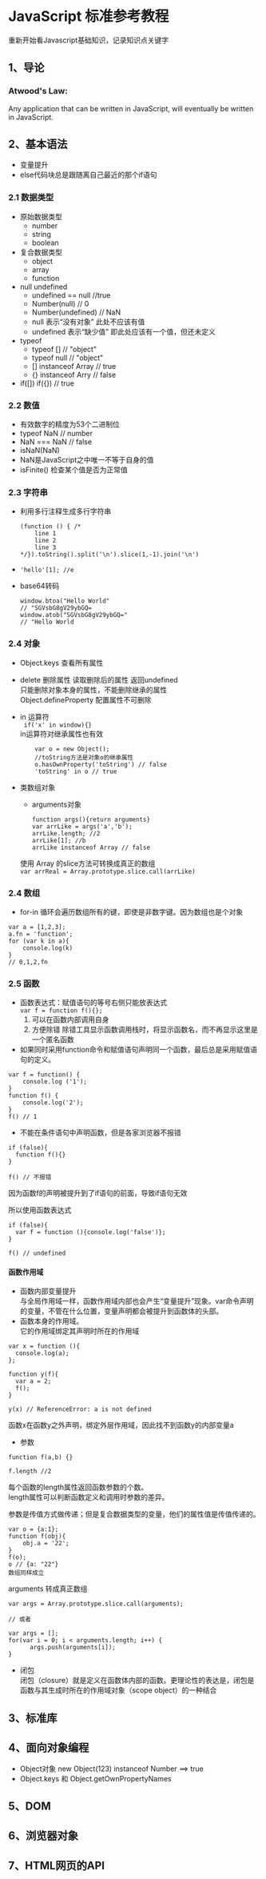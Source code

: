 #  JavaScript 标准参考教程 
重新开始看Javascript基础知识，记录知识点关键字

## 1、导论
### Atwood's Law: 
   Any application that can be written in JavaScript, will eventually be written in JavaScript.
## 2、基本语法

* 变量提升
* else代码块总是跟随离自己最近的那个if语句

### 2.1 数据类型
* 原始数据类型
	* number
	* string
	* boolean
* 复合数据类型
	* object
	* array
	* function
* null undefined
	* undefined == null //true
	* Number(null) // 0
	* Number(undefined) // NaN
	* null 表示“没有对象” 此处不应该有值
	* undefined 表示“缺少值” 即此处应该有一个值，但还未定义
* typeof
	* typeof [] // "object"
	* typeof null // "object"
	* [] instanceof Array // true
	* {} instanceof Arry // false
* if([])  if({})  // true

### 2.2 数值
* 有效数字的精度为53个二进制位
* typeof NaN // number
* NaN === NaN // false
* isNaN(NaN)
* NaN是JavaScript之中唯一不等于自身的值
* isFinite() 检查某个值是否为正常值

### 2.3 字符串
* 利用多行注释生成多行字符串

  ```
  (function () { /*
	  line 1
	  line 2
	  line 3
  */}).toString().split('\n').slice(1,-1).join('\n')
  ```
* `'hello'[1]; //e`
* base64转码

	```
	window.btoa("Hello World"
	// "SGVsbG8gV29ybGQ=
	window.atob("SGVsbG8gV29ybGQ="
	// "Hello World
	```
### 2.4 对象
* Object.keys 查看所有属性
* delete 删除属性 读取删除后的属性 返回undefined  
  只能删除对象本身的属性，不能删除继承的属性   
  Object.defineProperty 配置属性不可删除
* in 运算符  
	` if('x' in window){}`  
	in运算符对继承属性也有效  
	
	```
		var o = new Object();
		//toString方法是对象o的继承属性
		o.hasOwnProperty('toString') // false 
		'toString' in o // true
	```
* 类数组对象  
  * arguments对象
  
  	```
  	function args(){return arguments}
  	var arrLike = args('a','b');
  	arrLike.length; //2
  	arrLike[1]; //b
  	arrLike instanceof Array // false 
  	```
  
  使用 Array 的slice方法可转换成真正的数组  
  `var arrReal = Array.prototype.slice.call(arrLike)`

### 2.4 数组

* for-in 循环会遍历数组所有的键，即使是非数字键。因为数组也是个对象

```
var a = [1,2,3];
a.fn = 'function';
for (var k in a){
	console.log(k)
}
// 0,1,2,fn
```

### 2.5 函数

* 函数表达式：赋值语句的等号右侧只能放表达式  
  `var f = function f(){};`  
  1. 可以在函数内部调用自身
  2. 方便除错 除错工具显示函数调用栈时，将显示函数名，而不再显示这里是一个匿名函数
* 如果同时采用function命令和赋值语句声明同一个函数，最后总是采用赋值语句的定义。  
  
```
var f = function() {
	console.log ('1');
}
function f() {
	console.log('2');
}
f() // 1
```
* 不能在条件语句中声明函数，但是各家浏览器不报错  

```
if (false){
  function f(){}
}

f() // 不报错

```
因为函数f的声明被提升到了if语句的前面，导致if语句无效

所以使用函数表达式

```
if (false){
  var f = function (){console.log('false')};
}

f() // undefined
```

#### 函数作用域
* 函数内部变量提升  
  与全局作用域一样，函数作用域内部也会产生“变量提升”现象。var命令声明的变量，不管在什么位置，变量声明都会被提升到函数体的头部。
* 函数本身的作用域。  
  它的作用域绑定其声明时所在的作用域

```
var x = function (){
  console.log(a);
};

function y(f){
  var a = 2;
  f();
}

y(x) // ReferenceError: a is not defined
```
函数x在函数y之外声明，绑定外层作用域，因此找不到函数y的内部变量a

* 参数

```
function f(a,b) {}

f.length //2
```
每个函数的length属性返回函数参数的个数。  
length属性可以判断函数定义和调用时参数的差异。

参数是传值方式做传递；但是复合数据类型的变量，他们的属性值是传值传递的。

```
var o = {a:1};
function f(obj){
	obj.a = '22';
}
f(o);
o // {a: "22"}
数组同样成立
```

arguments 转成真正数组  

```
var args = Array.prototype.slice.call(arguments);

// 或者

var args = [];
for(var i = 0; i < arguments.length; i++) {
      args.push(arguments[i]);
}
```

* 闭包  
闭包（closure）就是定义在函数体内部的函数。更理论性的表达是，闭包是函数与其生成时所在的作用域对象（scope object）的一种结合

## 3、标准库

## 4、面向对象编程

* Object对象 new Object(123) instanceof Number ==> true
* Object.keys 和 Object.getOwnPropertyNames

## 5、DOM

## 6、浏览器对象

## 7、HTML网页的API

##

